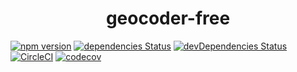 <h1 align="center">geocoder-free</h1>

[![npm version](https://badge.fury.io/js/geocoder-free.svg)](https://badge.fury.io/js/geocoder-free)
[![dependencies Status](https://david-dm.org/thundermiracle/geocoder-free/status.svg)](https://david-dm.org/thundermiracle/geocoder-free)
[![devDependencies Status](https://david-dm.org/thundermiracle/geocoder-free/dev-status.svg)](https://david-dm.org/thundermiracle/geocoder-free?type=dev)
[![CircleCI](https://circleci.com/gh/thundermiracle/geocoder-free.svg?style=svg)](https://circleci.com/gh/thundermiracle/geocoder-free)
[![codecov](https://codecov.io/gh/thundermiracle/geocoder-free/branch/master/graph/badge.svg)](https://codecov.io/gh/thundermiracle/geocoder-free)